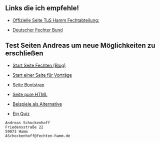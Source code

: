 ## Links die ich empfehle!

* [Offizielle Seite TuS Hamm Fechtabteilung:](https://www.tus59hamm.de/fechten)

* [Deutscher Fechter Bund](http://fechten.org)

## Test Seiten Andreas um neue Möglichkeiten zu erschließen

* [Start Seite Fechten (Blog)](https://asc4asc.github.io/fechten-hamm/)

* [Start einer Seite für Vorträge](https://asc4asc.github.io/vortrag/index.html)

* [Seite Bootstrap](https://asc4asc.github.io/startbootstrap-freelancer/)

* [Seite pure HTML](https://asc4asc.github.io/page/index.html)

* [Beispiele als Alternative](https://github.com/collections/github-pages-examples)

* [Ein Quiz](https://asc4asc.github.io/QuizApp/)

```
Andreas Schockenhoff
Friedensstraße 22
59073 Hamm
ASchockenhoff@fechten-hamm.de
